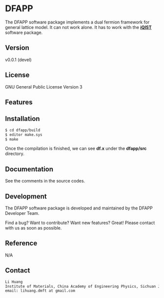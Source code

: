 # DFAPP

The DFAPP software package implements a dual fermion framework for general lattice model. It can not work alone. It has to work with the [**iQIST**](https://github.com/huangli712/iqist) software package.

## Version

v0.0.1 (devel)

## License

GNU General Public License Version 3

## Features

## Installation

```sh
$ cd dfapp/build
$ editor make.sys
$ make
```
Once the compilation is finished, we can see **df.x** under the **dfapp/src** directory.

## Documentation

See the comments in the source codes.

## Development

The DFAPP software package is developed and maintained by the DFAPP Developer Team.

Find a bug? Want to contribute? Want new features? Great! Please contact with us as soon as possible.

## Reference

N/A

## Contact

```sh
Li Huang
Institute of Materials, China Academy of Engineering Physics, Sichuan Jiangyou, PRC
email: lihuang.dmft at gmail.com
```
